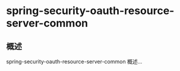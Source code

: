 # spring-security-oauth-resource-server-common

## 概述

spring-security-oauth-resource-server-common 概述...